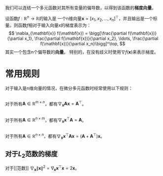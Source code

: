 我们可以连结一个多元函数对其所有变量的偏导数，以得到该函数的**梯度向量**。

设函数$f:\mathbb{R}^n\rightarrow\mathbb{R}$的输入是 一个n维向量$\mathbf{x}=[x_1,x_2,\ldots,x_n]^\top$，并且输出是一个标量。则函数$f$相对于输入向量$x$的梯度表示为：
$$
\nabla_{\mathbf{x}} f(\mathbf{x}) = \bigg[\frac{\partial f(\mathbf{x})}{\partial x_1}, \frac{\partial f(\mathbf{x})}{\partial x_2}, \ldots, \frac{\partial f(\mathbf{x})}{\partial x_n}\bigg]^\top,
$$
其实一个包含n个偏导数的**向量**。
特别的，在没有歧义时使用$\nabla f(\mathbf{x})$来表示梯度。
# 常用规则
对于输入是n维向量的情况，在微分多元函数时经常使用以下规则：
## 
对于所有$\mathbf{A} \in \mathbb{R}^{m \times n}$，都有$\nabla_{\mathbf{x}} \mathbf{A} \mathbf{x} = \mathbf{A}^\top$。

##
对于所有$\mathbf{A} \in \mathbb{R}^{n \times m}$，都有$\nabla_{\mathbf{x}} \mathbf{x}^\top \mathbf{A} = \mathbf{A}$。

## 
对于所有$\mathbf{A} \in \mathbb{R}^{n \times n}$，都有$\nabla_{\mathbf{x}} \mathbf{x}^\top \mathbf{A} \mathbf{x} = (\mathbf{A} + \mathbf{A}^\top)\mathbf{x}$。

## 对于$L_2$范数的梯度
对于[[范数]]
$\nabla_{\mathbf{x}} \|\mathbf{x} \|^2 = \nabla_{\mathbf{x}} \mathbf{x}^\top \mathbf{x} = 2\mathbf{x}$。

